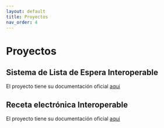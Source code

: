 ```yaml
---
layout: default
title: Proyectos
nav_order: 4
---
```


# Proyectos 

## Sistema de Lista de Espera Interoperable

El proyecto tiene su documentación oficial [aqui]

## Receta electrónica Interoperable

El proyecto tiene su documentación oficial [aqui](https://link-url-here.org)



[aqui]: https://minsal-cl.github.io/SIGTEv2-IG/
